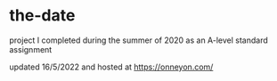 # the-date

project I completed during the summer of 2020 as an A-level standard assignment

updated 16/5/2022 and hosted at https://onneyon.com/
